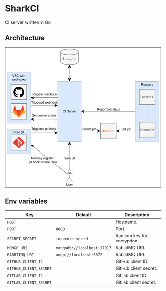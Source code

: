 # SharkCI

CI server written in Go

## Architecture

![architecture](./docs/architecture.png)

## Env variables

| Key                    | Default                     | Description                |
|------------------------|-----------------------------|----------------------------|
| `HOST`                 |                             | Hostname.                  |
| `PORT`                 | `8080`                      | Port.                      |
| `SECRET_SECRET`        | `insecure-secret`           | Random key for encryption. |
| `MONGO_URI`            | `mongodb://localhost:17017` | RabbitMQ URI.              |
| `RABBITMQ_URI`         | `amqp://localhost:5672`     | RabbitMQ URI.              |
| `GITHUB_CLIENT_ID`     |                             | GitHub client ID.          |
| `GITHUB_CLIENT_SECRET` |                             | GitHub client secret.      |
| `GITLAB_CLIENT_ID`     |                             | GitLab client ID.          |
| `GITLAB_CLIENT_SECRET` |                             | GitLab client secret.      |
